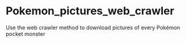 # Pokemon_pictures_web_crawler
 Use the web crawler method to download pictures of every Pokémon pocket monster
